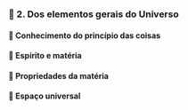 ### 📑 2. Dos elementos gerais do Universo
#### 📃 Conhecimento do princípio das coisas
#### 📃 Espírito e matéria
#### 📃 Propriedades da matéria
#### 📃 Espaço universal
